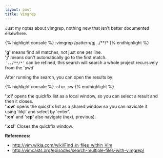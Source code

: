 ```yaml
---
layout: post
title: Vimgrep
---
```


Just my notes about vimgrep, nothing new that isn't better documented elsewhere.

{% highlight console %}
  :vimgrep /pattern/gj ../**/*
{% endhighlight %}

**'g'** means find all matches, not just one per line.  
**'j'** means don't automatically go to the first match.  
`'../**/*'` can be refined, this search will search a whole project recursively from the 'pwd'  

After running the search, you can open the results by:

{% highlight console %}
  :cl or :cw 
{% endhighlight %}

**':cl'** opens the quickfix list as a local window, so you can select a result and then it closes.  
**':cw'** opens the quickfix list as a shared window so you can navicate it using 'hkjl' and select by 'enter'.  
**':cn'** and **':cp'** also navigate (next, previous).  

**':ccl'** Closes the quickfix window.
<!--more-->

**References:**
* http://vim.wikia.com/wiki/Find_in_files_within_Vim
* http://vimcasts.org/episodes/search-multiple-files-with-vimgrep/
